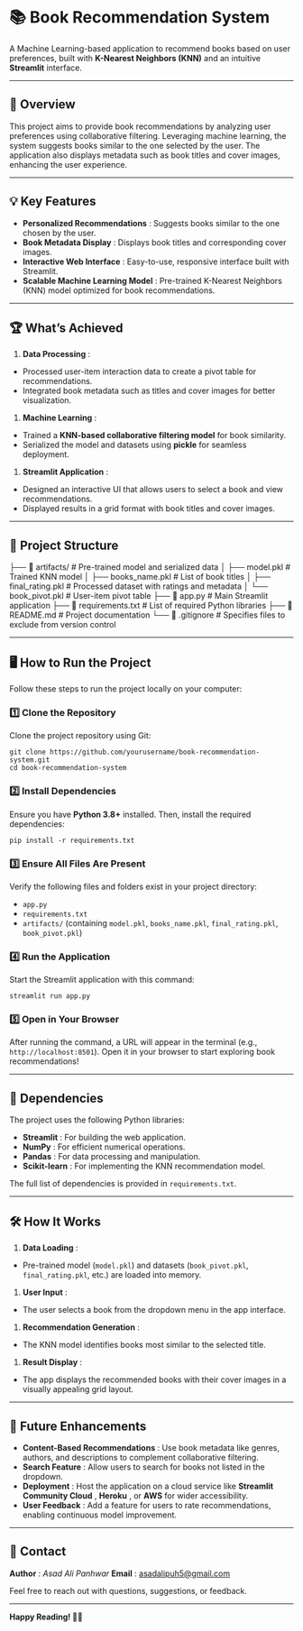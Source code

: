 
# 📚 **Book Recommendation System**

A Machine Learning-based application to recommend books based on user preferences, built with **K-Nearest Neighbors (KNN)** and an intuitive **Streamlit** interface.

---

## 🚀 **Overview**

This project aims to provide book recommendations by analyzing user preferences using collaborative filtering. Leveraging machine learning, the system suggests books similar to the one selected by the user. The application also displays metadata such as book titles and cover images, enhancing the user experience.

---

## 💡 **Key Features**

* **Personalized Recommendations** : Suggests books similar to the one chosen by the user.
* **Book Metadata Display** : Displays book titles and corresponding cover images.
* **Interactive Web Interface** : Easy-to-use, responsive interface built with Streamlit.
* **Scalable Machine Learning Model** : Pre-trained K-Nearest Neighbors (KNN) model optimized for book recommendations.

---

## 🏆 **What’s Achieved**

1. **Data Processing** :

* Processed user-item interaction data to create a pivot table for recommendations.
* Integrated book metadata such as titles and cover images for better visualization.

1. **Machine Learning** :

* Trained a **KNN-based collaborative filtering model** for book similarity.
* Serialized the model and datasets using **pickle** for seamless deployment.

1. **Streamlit Application** :

* Designed an interactive UI that allows users to select a book and view recommendations.
* Displayed results in a grid format with book titles and cover images.

---

## 📂 **Project Structure**

 ├── 📂 artifacts/             # Pre-trained model and serialized data
 │    ├── model.pkl            # Trained KNN model
 │    ├── books_name.pkl       # List of book titles
 │    ├── final_rating.pkl     # Processed dataset with ratings and metadata
 │    └── book_pivot.pkl       # User-item pivot table
 ├── 📄 app.py                 # Main Streamlit application
 ├── 📄 requirements.txt       # List of required Python libraries
 ├── 📄 README.md              # Project documentation
 └── 📂 .gitignore             # Specifies files to exclude from version control

---

## 🖥️ **How to Run the Project**

Follow these steps to run the project locally on your computer:

### 1️⃣ Clone the Repository

Clone the project repository using Git:

```
git clone https://github.com/yourusername/book-recommendation-system.git
cd book-recommendation-system
```

### 2️⃣ Install Dependencies

Ensure you have **Python 3.8+** installed. Then, install the required dependencies:

``pip install -r requirements.txt ``

### 3️⃣ Ensure All Files Are Present

Verify the following files and folders exist in your project directory:

* `app.py`
* `requirements.txt`
* `artifacts/` (containing `model.pkl`, `books_name.pkl`, `final_rating.pkl`, `book_pivot.pkl`)

### 4️⃣ Run the Application

Start the Streamlit application with this command:

```
streamlit run app.py
```


### 5️⃣ Open in Your Browser

After running the command, a URL will appear in the terminal (e.g., `http://localhost:8501`). Open it in your browser to start exploring book recommendations!

---

## 🔧 **Dependencies**

The project uses the following Python libraries:

* **Streamlit** : For building the web application.
* **NumPy** : For efficient numerical operations.
* **Pandas** : For data processing and manipulation.
* **Scikit-learn** : For implementing the KNN recommendation model.

The full list of dependencies is provided in `requirements.txt`.

---

## 🛠️ **How It Works**

1. **Data Loading** :

* Pre-trained model (`model.pkl`) and datasets (`book_pivot.pkl`, `final_rating.pkl`, etc.) are loaded into memory.

1. **User Input** :

* The user selects a book from the dropdown menu in the app interface.

1. **Recommendation Generation** :

* The KNN model identifies books most similar to the selected title.

1. **Result Display** :

* The app displays the recommended books with their cover images in a visually appealing grid layout.

---

## 🌟 **Future Enhancements**

* **Content-Based Recommendations** : Use book metadata like genres, authors, and descriptions to complement collaborative filtering.
* **Search Feature** : Allow users to search for books not listed in the dropdown.
* **Deployment** : Host the application on a cloud service like  **Streamlit Community Cloud** ,  **Heroku** , or **AWS** for wider accessibility.
* **User Feedback** : Add a feature for users to rate recommendations, enabling continuous model improvement.

---

## 📧 **Contact**

 **Author** : *Asad Ali Panhwar*
 **Email** : [asadalipuh5@gmail.com]()

Feel free to reach out with questions, suggestions, or feedback.

---

**Happy Reading! 📖✨**
